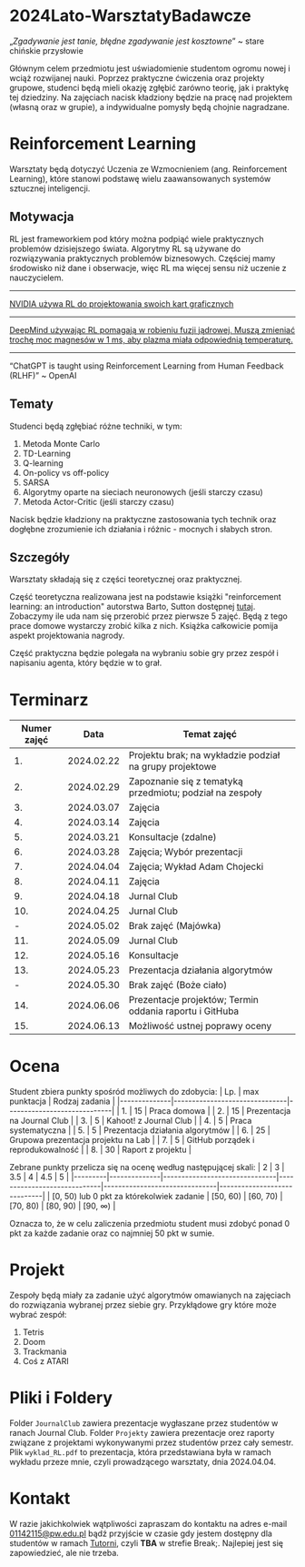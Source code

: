 # 2024Lato-WarsztatyBadawcze

„*Zgadywanie jest tanie, błędne zgadywanie jest kosztowne*” ~ stare chińskie przysłowie

Głównym celem przedmiotu jest uświadomienie studentom ogromu nowej i wciąż rozwijanej nauki. Poprzez praktyczne ćwiczenia oraz projekty grupowe, studenci będą mieli okazję zgłębić zarówno teorię, jak i praktykę tej dziedziny. Na zajęciach nacisk kładziony będzie na pracę nad projektem (własną oraz w grupie), a indywidualne pomysły będą chojnie nagradzane.

# Reinforcement Learning

Warsztaty będą dotyczyć Uczenia ze Wzmocnieniem (ang. Reinforcement Learning), które stanowi podstawę wielu zaawansowanych systemów sztucznej inteligencji.

## Motywacja

RL jest frameworkiem pod który można podpiąć wiele praktycznych problemów dzisiejszego świata. Algorytmy RL są używane do rozwiązywania praktycznych problemów biznesowych. Częściej mamy środowisko niż dane i obserwacje, więc RL ma więcej sensu niż uczenie z nauczycielem.

---

[NVIDIA używa RL do projektowania swoich kart graficznych](https://arxiv.org/abs/2205.07000)

---

[DeepMind używając RL pomagają w robieniu fuzji jądrowej. Muszą zmieniać trochę moc magnesów w 1 ms, aby plazma miała odpowiednią temperaturę.](https://www.nature.com/articles/s41586-021-04301-9)

---

“ChatGPT is taught using Reinforcement Learning from Human Feedback (RLHF)” ~ OpenAI

## Tematy

Studenci będą zgłębiać różne techniki, w tym:

1. Metoda Monte Carlo
2. TD-Learning
2. Q-learning
3. On-policy vs off-policy
4. SARSA
3. Algorytmy oparte na sieciach neuronowych (jeśli starczy czasu)
4. Metoda Actor-Critic (jeśli starczy czasu)

Nacisk będzie kładziony na praktyczne zastosowania tych technik oraz dogłębne zrozumienie ich działania i różnic - mocnych i słabych stron.

## Szczegóły

Warsztaty składają się z części teoretycznej oraz praktycznej.

Część teoretyczna realizowana jest na podstawie książki "reinforcement learning: an introduction" autorstwa Barto, Sutton dostępnej [tutaj](http://incompleteideas.net/book/RLbook2020.pdf). Zobaczymy ile uda nam się przerobić przez pierwsze 5 zajęć. Będą z tego prace domowe wystarczy zrobić kilka z nich. Książka całkowicie pomija aspekt projektowania nagrody.

Część praktyczna będzie polegała na wybraniu sobie gry przez zespół i napisaniu agenta, który będzie w to grał.


# Terminarz

|        Numer zajęć        |Data                          |Temat zajęć                         |
|--------------|-------------------------------|-----------------------------|
|1.|2024.02.22|Projektu brak; na wykładzie podział na grupy projektowe|
|2.|2024.02.29|Zapoznanie się z tematyką przedmiotu; podział na zespoły|
|3.|2024.03.07|Zajęcia|
|4.|2024.03.14|Zajęcia|
|5.|2024.03.21|Konsultacje (zdalne)|
|6.|2024.03.28|Zajęcia; Wybór prezentacji|
|7.|2024.04.04|Zajęcia; Wykład Adam Chojecki|
|8.|2024.04.11|Zajęcia|
|9.|2024.04.18|Jurnal Club|
|10.|2024.04.25|Jurnal Club|
|-|2024.05.02|Brak zajęć (Majówka)|
|11.|2024.05.09|Jurnal Club|
|12.|2024.05.16|Konsultacje|
|13.|2024.05.23|Prezentacja działania algorytmów|
|-|2024.05.30|Brak zajęć (Boże ciało)|
|14.|2024.06.06|Prezentacje projektów; Termin oddania raportu i GitHuba|
|15.|2024.06.13|Możliwość ustnej poprawy oceny|


# Ocena

Student zbiera punkty spośród możliwych do zdobycia:
| Lp. | max punktacja | Rodzaj zadania |
|--------------|-------------------------------|-----------------------------|
| 1. | 15 | Praca domowa |
| 2. | 15 | Prezentacja na Journal Club |
| 3. | 5 | Kahoot! z Journal Club |
| 4. | 5 | Praca systematyczna |
| 5. | 5 | Prezentacja działania algorytmów |
| 6. | 25 | Grupowa prezentacja projektu na Lab |
| 7. | 5 | GitHub porządek i reprodukowalność |
| 8. | 30 | Raport z projektu |

Zebrane punkty przelicza się na ocenę według następującej skali:
| 2 | 3 | 3.5 | 4 | 4.5 | 5 |
|---------|--------------|-------------------------------|-----------------------------|-------------------------------|-----------------------------|
| [0, 50) lub 0 pkt za którekolwiek zadanie | [50, 60) | [60, 70) | [70, 80) | [80, 90) | [90, $\infty$) |

Oznacza to, że w celu zaliczenia przedmiotu student musi zdobyć ponad 0 pkt za każde zadanie oraz co najmniej 50 pkt w sumie.

# Projekt

Zespoły będą miały za zadanie użyć algorytmów omawianych na zajęciach do rozwiązania wybranej przez siebie gry. Przykłądowe gry które może wybrać zespół:

1. Tetris
2. Doom
3. Trackmania
4. Coś z ATARI

# Pliki i Foldery

Folder `JournalClub` zawiera prezentacje wygłaszane przez studentów w ranach Journal Club.
Folder `Projekty` zawiera prezentacje orez raporty związane z projektami wykonywanymi przez studentów przez cały semestr.
Plik `wyklad_RL.pdf` to prezentacja, która przedstawiana była w ramach wykładu przeze mnie, czyli prowadzącego warsztaty, dnia 2024.04.04.

# Kontakt

W razie jakichkolwiek wątpliwości zapraszam do kontaktu na adres e-mail 01142115@pw.edu.pl bądź przyjście w czasie gdy jestem dostępny dla studentów w ramach [Tutorni](https://docs.google.com/spreadsheets/d/1Jl2q1mRT4KoS1ojrOxRr_x0bP_rbsIl-yeA14u2Zq0E/edit#gid=1035883871), czyli **TBA** w strefie Break;. Najlepiej jest się zapowiedzieć, ale nie trzeba.

